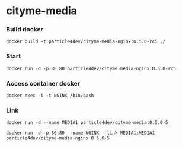 # cityme-media

### Build docker

`docker build -t particle4dev/cityme-media-nginx:0.5.0-rc5 ./`

### Start

`docker run -d -p 80:80 particle4dev/cityme-media-nginx:0.5.0-rc5`

### Access container docker

`docker exec -i -t NGINX /bin/bash`

### Link

`docker run -d --name MEDIA1 particle4dev/cityme-media:0.5.0-5`

`docker run -d -p 80:80 --name NGINX --link MEDIA1:MEDIA1 particle4dev/cityme-media-nginx:0.5.0-5`
